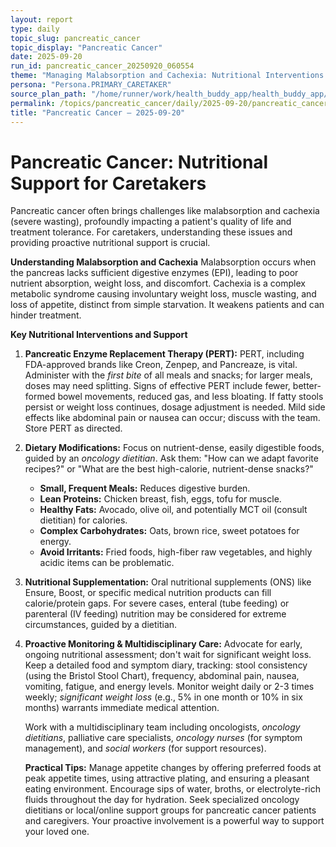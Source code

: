 ```yaml
---
layout: report
type: daily
topic_slug: pancreatic_cancer
topic_display: "Pancreatic Cancer"
date: 2025-09-20
run_id: pancreatic_cancer_20250920_060554
theme: "Managing Malabsorption and Cachexia: Nutritional Interventions and Support"
persona: "Persona.PRIMARY_CARETAKER"
source_plan_path: "/home/runner/work/health_buddy_app/health_buddy_app/.results/pancreatic_cancer/weekly_plan/2025-09-15/plan.json"
permalink: /topics/pancreatic_cancer/daily/2025-09-20/pancreatic_cancer_20250920_060554/
title: "Pancreatic Cancer — 2025-09-20"
---
```


# Pancreatic Cancer: Nutritional Support for Caretakers

Pancreatic cancer often brings challenges like malabsorption and cachexia (severe wasting), profoundly impacting a patient's quality of life and treatment tolerance. For caretakers, understanding these issues and providing proactive nutritional support is crucial.

**Understanding Malabsorption and Cachexia**
Malabsorption occurs when the pancreas lacks sufficient digestive enzymes (EPI), leading to poor nutrient absorption, weight loss, and discomfort. Cachexia is a complex metabolic syndrome causing involuntary weight loss, muscle wasting, and loss of appetite, distinct from simple starvation. It weakens patients and can hinder treatment.

**Key Nutritional Interventions and Support**

1.  **Pancreatic Enzyme Replacement Therapy (PERT):**
    PERT, including FDA-approved brands like Creon, Zenpep, and Pancreaze, is vital. Administer with the *first bite* of all meals and snacks; for larger meals, doses may need splitting. Signs of effective PERT include fewer, better-formed bowel movements, reduced gas, and less bloating. If fatty stools persist or weight loss continues, dosage adjustment is needed. Mild side effects like abdominal pain or nausea can occur; discuss with the team. Store PERT as directed.

2.  **Dietary Modifications:**
    Focus on nutrient-dense, easily digestible foods, guided by an *oncology dietitian*. Ask them: "How can we adapt favorite recipes?" or "What are the best high-calorie, nutrient-dense snacks?"
    *   **Small, Frequent Meals:** Reduces digestive burden.
    *   **Lean Proteins:** Chicken breast, fish, eggs, tofu for muscle.
    *   **Healthy Fats:** Avocado, olive oil, and potentially MCT oil (consult dietitian) for calories.
    *   **Complex Carbohydrates:** Oats, brown rice, sweet potatoes for energy.
    *   **Avoid Irritants:** Fried foods, high-fiber raw vegetables, and highly acidic items can be problematic.

3.  **Nutritional Supplementation:**
    Oral nutritional supplements (ONS) like Ensure, Boost, or specific medical nutrition products can fill calorie/protein gaps. For severe cases, enteral (tube feeding) or parenteral (IV feeding) nutrition may be considered for extreme circumstances, guided by a dietitian.

4.  **Proactive Monitoring & Multidisciplinary Care:**
    Advocate for early, ongoing nutritional assessment; don't wait for significant weight loss. Keep a detailed food and symptom diary, tracking: stool consistency (using the Bristol Stool Chart), frequency, abdominal pain, nausea, vomiting, fatigue, and energy levels. Monitor weight daily or 2-3 times weekly; *significant weight loss* (e.g., 5% in one month or 10% in six months) warrants immediate medical attention.

    Work with a multidisciplinary team including oncologists, *oncology dietitians*, palliative care specialists, *oncology nurses* (for symptom management), and *social workers* (for support resources).

    **Practical Tips:** Manage appetite changes by offering preferred foods at peak appetite times, using attractive plating, and ensuring a pleasant eating environment. Encourage sips of water, broths, or electrolyte-rich fluids throughout the day for hydration. Seek specialized oncology dietitians or local/online support groups for pancreatic cancer patients and caregivers. Your proactive involvement is a powerful way to support your loved one.
